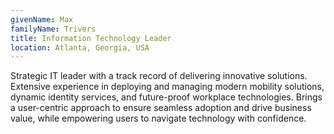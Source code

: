 ```yaml
---
givenName: Max
familyName: Trivers
title: Information Technology Leader
location: Atlanta, Georgia, USA
---
```


Strategic IT leader with a track record of delivering innovative solutions. Extensive experience in deploying and managing modern mobility solutions, dynamic identity services, and future-proof workplace technologies. Brings a user-centric approach to ensure seamless adoption and drive business value, while empowering users to navigate technology with confidence.